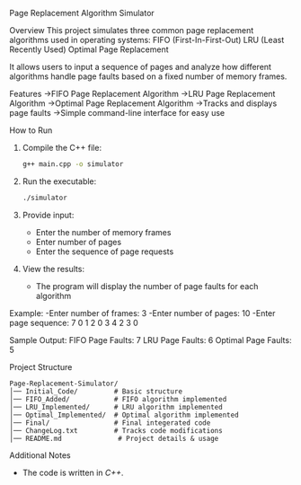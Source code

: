 Page Replacement Algorithm Simulator

Overview
This project simulates three common page replacement algorithms used in operating systems:
FIFO (First-In-First-Out)
LRU (Least Recently Used)
Optimal Page Replacement

It allows users to input a sequence of pages and analyze how different algorithms handle page faults based on a fixed number of memory frames.

Features
->FIFO Page Replacement Algorithm
->LRU Page Replacement Algorithm
->Optimal Page Replacement Algorithm
->Tracks and displays page faults
->Simple command-line interface for easy use

How to Run
1. Compile the C++ file:
   ```sh
   g++ main.cpp -o simulator
   ```
2. Run the executable:
   ```sh
   ./simulator
   ```
3. Provide input:
   - Enter the number of memory frames
   - Enter number of pages
   - Enter the sequence of page requests
     
5. View the results:
   - The program will display the number of page faults for each algorithm

Example:
-Enter number of frames: 3
-Enter number of pages: 10
-Enter page sequence: 7 0 1 2 0 3 4 2 3 0

Sample Output:
FIFO Page Faults: 7
LRU Page Faults: 6
Optimal Page Faults: 5


Project Structure
```
Page-Replacement-Simulator/
│── Initial_Code/         # Basic structure 
│── FIFO_Added/           # FIFO algorithm implemented
│── LRU_Implemented/      # LRU algorithm implemented
│── Optimal_Implemented/  # Optimal algorithm implemented
│── Final/                # Final integerated code 
│── ChangeLog.txt         # Tracks code modifications
│── README.md              # Project details & usage
```

Additional Notes
- The code is written in *C++*.


